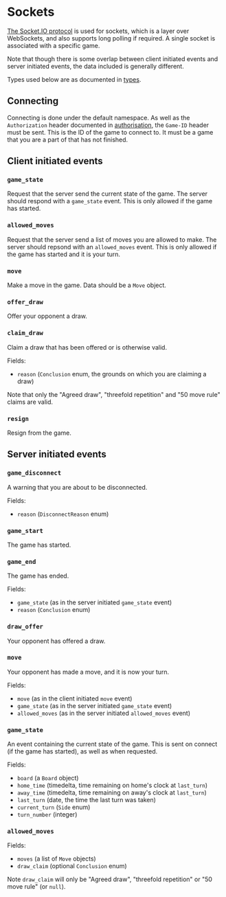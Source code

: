 # Sockets

[The Socket.IO protocol](https://socket.io/docs) is used for sockets, which is a layer over WebSockets, and also supports long polling if required. A single socket is associated with a specific game.

Note that though there is some overlap between client initiated events and server initiated events, the data included is generally different.

Types used below are as documented in [types](./types.md).

## Connecting

Connecting is done under the default namespace. As well as the `Authorization` header documented in [authorisation](./authorisation.md), the `Game-ID` header must be sent. This is the ID of the game to connect to. It must be a game that you are a part of that has not finished.

## Client initiated events

### `game_state`

Request that the server send the current state of the game. The server should respond with a `game_state` event. This is only allowed if the game has started.

### `allowed_moves`

Request that the server send a list of moves you are allowed to make. The server should repsond with an `allowed_moves` event. This is only allowed if the game has started and it is your turn.

### `move`

Make a move in the game. Data should be a `Move` object.

### `offer_draw`

Offer your opponent a draw.

### `claim_draw`

Claim a draw that has been offered or is otherwise valid.

Fields:

- `reason` (`Conclusion` enum, the grounds on which you are claiming a draw)

Note that only the "Agreed draw", "threefold repetition" and "50 move rule" claims are valid.

### `resign`

Resign from the game.

## Server initiated events

### `game_disconnect`

A warning that you are about to be disconnected.

Fields:

- `reason` (`DisconnectReason` enum)

### `game_start`

The game has started.

### `game_end`

The game has ended.

Fields:

- `game_state` (as in the server initiated `game_state` event)
- `reason` (`Conclusion` enum)

### `draw_offer`

Your opponent has offered a draw.

### `move`

Your opponent has made a move, and it is now your turn.

Fields:

- `move` (as in the client initiated `move` event)
- `game_state` (as in the server initiated `game_state` event)
- `allowed_moves` (as in the server initiated `allowed_moves` event)

### `game_state`

An event containing the current state of the game. This is sent on connect (if the game has started), as well as when requested.

Fields:

- `board` (a `Board` object)
- `home_time` (timedelta, time remaining on home's clock at `last_turn`)
- `away_time` (timedelta, time remaining on away's clock at `last_turn`)
- `last_turn` (date, the time the last turn was taken)
- `current_turn` (`Side` enum)
- `turn_number` (integer)

### `allowed_moves`

Fields:

- `moves` (a list of `Move` objects)
- `draw_claim` (optional `Conclusion` enum)

Note `draw_claim` will only be "Agreed draw", "threefold repetition" or "50 move rule" (or `null`).
